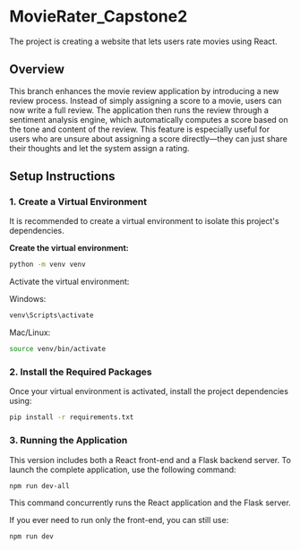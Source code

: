 # MovieRater_Capstone2
The project is creating a website that lets users rate movies using React.

## Overview

This branch enhances the movie review application by introducing a new review process. Instead of simply assigning a score to a movie, users can now write a full review. The application then runs the review through a sentiment analysis engine, which automatically computes a score based on the tone and content of the review. This feature is especially useful for users who are unsure about assigning a score directly—they can just share their thoughts and let the system assign a rating.

## Setup Instructions

### 1. Create a Virtual Environment

It is recommended to create a virtual environment to isolate this project's dependencies.

**Create the virtual environment:**

```bash
python -m venv venv
```

Activate the virtual environment:

Windows:

```bash
venv\Scripts\activate
```

Mac/Linux:

```bash
source venv/bin/activate
```

### 2. Install the Required Packages
Once your virtual environment is activated, install the project dependencies using:

```bash
pip install -r requirements.txt
```

### 3. Running the Application
This version includes both a React front-end and a Flask backend server. To launch the complete application, use the following command:

```bash
npm run dev-all
```
This command concurrently runs the React application and the Flask server.

If you ever need to run only the front-end, you can still use:

```bash
npm run dev
```